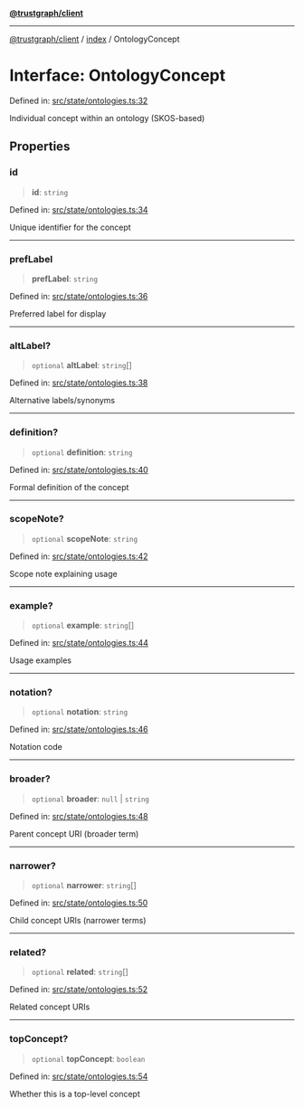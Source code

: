 [**@trustgraph/client**](../../README.md)

***

[@trustgraph/client](../../README.md) / [index](../README.md) / OntologyConcept

# Interface: OntologyConcept

Defined in: [src/state/ontologies.ts:32](https://github.com/trustgraph-ai/trustgraph-ts-client/blob/4700024d623d01d40c50072d60c021f3b6c60b54/src/state/ontologies.ts#L32)

Individual concept within an ontology (SKOS-based)

## Properties

### id

> **id**: `string`

Defined in: [src/state/ontologies.ts:34](https://github.com/trustgraph-ai/trustgraph-ts-client/blob/4700024d623d01d40c50072d60c021f3b6c60b54/src/state/ontologies.ts#L34)

Unique identifier for the concept

***

### prefLabel

> **prefLabel**: `string`

Defined in: [src/state/ontologies.ts:36](https://github.com/trustgraph-ai/trustgraph-ts-client/blob/4700024d623d01d40c50072d60c021f3b6c60b54/src/state/ontologies.ts#L36)

Preferred label for display

***

### altLabel?

> `optional` **altLabel**: `string`[]

Defined in: [src/state/ontologies.ts:38](https://github.com/trustgraph-ai/trustgraph-ts-client/blob/4700024d623d01d40c50072d60c021f3b6c60b54/src/state/ontologies.ts#L38)

Alternative labels/synonyms

***

### definition?

> `optional` **definition**: `string`

Defined in: [src/state/ontologies.ts:40](https://github.com/trustgraph-ai/trustgraph-ts-client/blob/4700024d623d01d40c50072d60c021f3b6c60b54/src/state/ontologies.ts#L40)

Formal definition of the concept

***

### scopeNote?

> `optional` **scopeNote**: `string`

Defined in: [src/state/ontologies.ts:42](https://github.com/trustgraph-ai/trustgraph-ts-client/blob/4700024d623d01d40c50072d60c021f3b6c60b54/src/state/ontologies.ts#L42)

Scope note explaining usage

***

### example?

> `optional` **example**: `string`[]

Defined in: [src/state/ontologies.ts:44](https://github.com/trustgraph-ai/trustgraph-ts-client/blob/4700024d623d01d40c50072d60c021f3b6c60b54/src/state/ontologies.ts#L44)

Usage examples

***

### notation?

> `optional` **notation**: `string`

Defined in: [src/state/ontologies.ts:46](https://github.com/trustgraph-ai/trustgraph-ts-client/blob/4700024d623d01d40c50072d60c021f3b6c60b54/src/state/ontologies.ts#L46)

Notation code

***

### broader?

> `optional` **broader**: `null` \| `string`

Defined in: [src/state/ontologies.ts:48](https://github.com/trustgraph-ai/trustgraph-ts-client/blob/4700024d623d01d40c50072d60c021f3b6c60b54/src/state/ontologies.ts#L48)

Parent concept URI (broader term)

***

### narrower?

> `optional` **narrower**: `string`[]

Defined in: [src/state/ontologies.ts:50](https://github.com/trustgraph-ai/trustgraph-ts-client/blob/4700024d623d01d40c50072d60c021f3b6c60b54/src/state/ontologies.ts#L50)

Child concept URIs (narrower terms)

***

### related?

> `optional` **related**: `string`[]

Defined in: [src/state/ontologies.ts:52](https://github.com/trustgraph-ai/trustgraph-ts-client/blob/4700024d623d01d40c50072d60c021f3b6c60b54/src/state/ontologies.ts#L52)

Related concept URIs

***

### topConcept?

> `optional` **topConcept**: `boolean`

Defined in: [src/state/ontologies.ts:54](https://github.com/trustgraph-ai/trustgraph-ts-client/blob/4700024d623d01d40c50072d60c021f3b6c60b54/src/state/ontologies.ts#L54)

Whether this is a top-level concept
